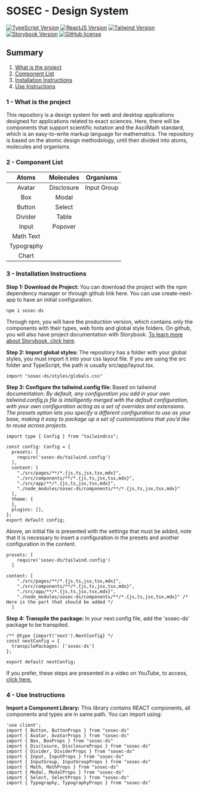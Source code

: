 <h1>SOSEC - Design System</h1> 

[![TypeScript Version](https://img.shields.io/badge/TypeScript-^5-blue.svg)](https://shields.io/)
[![ReactJS Version](https://img.shields.io/badge/ReactJS-^18-black.svg)](https://shields.io/)
[![Tailwind Version](https://img.shields.io/badge/TailwindCSS-^3.4.1-red.svg)](https://shields.io/)
[![Storybook Version](https://img.shields.io/badge/Storybook-^8.1.3-yellow.svg)](https://shields.io/)
[![GitHub license](https://img.shields.io/github/license/Naereen/StrapDown.js.svg)](https://github.com/Brunoengi/design-system/LICENSE)

<h2>Summary</h2>

<ol>
  <li ><a href='#project'>What is the project</a></li>
  <li ><a href='#component-list'>Component List</a></li>
  <li ><a href='#intallation'>Installation Instructions</a></li>
  <li ><a href='#use'>Use Instructions</a></li>
</ol>

<h3 id="project">1 - What is the project</h3>

This repository is a design system for web and desktop applications designed for applications related to exact sciences. Here, there will be components that support scientific notation and the AsciiMath standard, which is an easy-to-write markup language for mathematics. The repository is based on the atomic design methodology, until then divided into atoms, molecules and organisms.

<h3 id="component-list">2 - Component List</h3>

| Atoms     | Molecules   | Organisms   | 
| :---:     | :---:       | :---:       |
| Avatar    | Disclosure  | Input Group |
| Box       | Modal       |
| Button    | Select      |
| Divider   | Table
| Input     | Popover
| Math Text |
| Typography|  
| Chart     | 

<h3 id="intallation">3 - Installation Instructions</h3>

<b>Step 1: Download de Project: </b> You can download the project with the npm dependency manager or through github <link>link here</link>. You can use create-next-app to have an initial configuration.
```
npm i sosec-ds
```

Through npm, you will have the production version, which contains only the components with their types, web fonts and global style folders. On github, you will also have project documentation with Storybook. <a href="https://storybook.js.org/">To learn more about Storybook, click here</a>.

<b>Step 2: Import global styles: </b> The repository has a folder with your global styles, you must import it into your css layout file. If you are using the src folder and TypeScript, the path is usually src/app/layout.tsx.
```
import "sosec-ds/styles/globals.css"
```

<b>Step 3: Configure the tailwind.config file: </b> Based on tailwind documentation: <i>By default, any configuration you add in your own tailwind.config.js file is intelligently merged with the default configuration, with your own configuration acting as a set of overrides and extensions. The presets option lets you specify a different configuration to use as your base, making it easy to package up a set of customizations that you’d like to reuse across projects.</i>

```
import type { Config } from "tailwindcss";

const config: Config = {
  presets: [
    require('sosec-ds/tailwind.config')
  ],
  content: [
    "./src/pages/**/*.{js,ts,jsx,tsx,mdx}",
    "./src/components/**/*.{js,ts,jsx,tsx,mdx}",
    "./src/app/**/*.{js,ts,jsx,tsx,mdx}",
    "./node_modules/sosec-ds/components/**/*.{js,ts,jsx,tsx,mdx}"
  ],
  theme: {
  },
  plugins: [],
};
export default config;

```

Above, an initial file is presented with the settings that must be added, note that it is necessary to insert a configuration in the presets and another configuration in the content.

```
presets: [
    require('sosec-ds/tailwind.config')
  ]
```

```
content: [
    "./src/pages/**/*.{js,ts,jsx,tsx,mdx}",
    "./src/components/**/*.{js,ts,jsx,tsx,mdx}",
    "./src/app/**/*.{js,ts,jsx,tsx,mdx}",
    "./node_modules/sosec-ds/components/**/*.{js,ts,jsx,tsx,mdx}" /* Here is the part that should be added */
  ]
```

<b>Step 4: Transpile the package: </b> In your next.config file, add the 'sosec-ds' package to be transpiled.

```
/** @type {import('next').NextConfig} */
const nextConfig = {
  transpilePackages: ['sosec-ds']
};

export default nextConfig;

```

If you prefer, these steps are presented in a video on YouTube, to access, <a href="https://youtu.be/b07L5Jt13z4">click here.</a>

<h3 id="use">4 - Use Instructions</h3>

<b>Import a Component Library:</b> This library contains REACT components, all components and types are in same path. You can import using:

```
'use client';
import { Button, ButtonProps } from "sosec-ds"
import { Avatar, AvatarProps } from "sosec-ds"
import { Box, BoxProps } from "sosec-ds"
import { Disclosure, DisclosureProps } from "sosec-ds"
import { Divider, DividerProps } from "sosec-ds"
import { Input, InputProps } from "sosec-ds"
import { InputGroup, InputGroupProps } from "sosec-ds"
import { Math, MathProps } from "sosec-ds"
import { Modal, ModalProps } from "sosec-ds" 
import { Select, SelectProps } from "sosec-ds"
import { Typography, TypographyProps } from "sosec-ds" 

```

